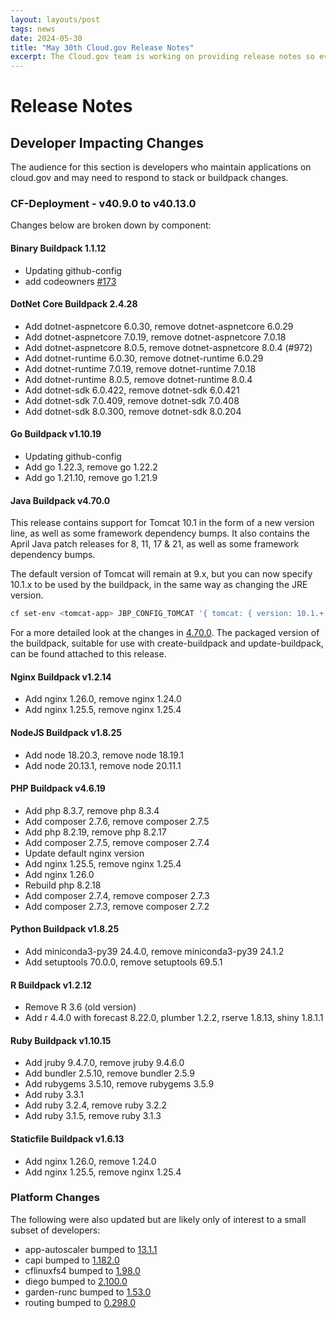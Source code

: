 ```yaml
---
layout: layouts/post
tags: news
date: 2024-05-30
title: "May 30th Cloud.gov Release Notes"
excerpt: The Cloud.gov team is working on providing release notes so everyone can see new features and updates.
---
```


# Release Notes

## Developer Impacting Changes

The audience for this section is developers who maintain applications on cloud.gov and may need to respond to stack or buildpack changes.

### CF-Deployment - v40.9.0 to v40.13.0

Changes below are broken down by component:

#### Binary Buildpack 1.1.12

* Updating github-config
* add codeowners [#173](https://github.com/cloudfoundry/binary-buildpack/pull/173)


#### DotNet Core Buildpack 2.4.28

* Add dotnet-aspnetcore 6.0.30, remove dotnet-aspnetcore 6.0.29
* Add dotnet-aspnetcore 7.0.19, remove dotnet-aspnetcore 7.0.18
* Add dotnet-aspnetcore 8.0.5, remove dotnet-aspnetcore 8.0.4 (#972)
* Add dotnet-runtime 6.0.30, remove dotnet-runtime 6.0.29
* Add dotnet-runtime 7.0.19, remove dotnet-runtime 7.0.18
* Add dotnet-runtime 8.0.5, remove dotnet-runtime 8.0.4
* Add dotnet-sdk 6.0.422, remove dotnet-sdk 6.0.421
* Add dotnet-sdk 7.0.409, remove dotnet-sdk 7.0.408
* Add dotnet-sdk 8.0.300, remove dotnet-sdk 8.0.204

#### Go Buildpack v1.10.19

* Updating github-config
* Add go 1.22.3, remove go 1.22.2
* Add go 1.21.10, remove go 1.21.9


#### Java Buildpack v4.70.0

This release contains support for Tomcat 10.1 in the form of a new version line, as well as some framework dependency bumps. It also contains the April Java patch releases for 8, 11, 17 & 21, as well as some framework dependency bumps.

The default version of Tomcat will remain at 9.x, but you can now specify 10.1.x to be used by the buildpack, in the same way as changing the JRE version.

```bash
cf set-env <tomcat-app> JBP_CONFIG_TOMCAT '{ tomcat: { version: 10.1.+ } }'
```

For a more detailed look at the changes in [4.70.0](https://github.com/cloudfoundry/java-buildpack/releases/tag/v4.70.0). The packaged version of the buildpack, suitable for use with create-buildpack and update-buildpack, can be found attached to this release.

#### Nginx Buildpack v1.2.14

* Add nginx 1.26.0, remove nginx 1.24.0
* Add nginx 1.25.5, remove nginx 1.25.4

#### NodeJS Buildpack v1.8.25

* Add node 18.20.3, remove node 18.19.1
* Add node 20.13.1, remove node 20.11.1

#### PHP Buildpack v4.6.19

* Add php 8.3.7, remove php 8.3.4
* Add composer 2.7.6, remove composer 2.7.5
* Add php 8.2.19, remove php 8.2.17
* Add composer 2.7.5, remove composer 2.7.4
* Update default nginx version
* Add nginx 1.25.5, remove nginx 1.25.4
* Add nginx 1.26.0 
* Rebuild php 8.2.18 
* Add composer 2.7.4, remove composer 2.7.3
* Add composer 2.7.3, remove composer 2.7.2

#### Python Buildpack v1.8.25

* Add miniconda3-py39 24.4.0, remove miniconda3-py39 24.1.2
* Add setuptools 70.0.0, remove setuptools 69.5.1

#### R Buildpack v1.2.12

* Remove R 3.6 (old version)
* Add r 4.4.0 with forecast 8.22.0, plumber 1.2.2, rserve 1.8.13, shiny 1.8.1.1

#### Ruby Buildpack v1.10.15

* Add jruby 9.4.7.0, remove jruby 9.4.6.0
* Add bundler 2.5.10, remove bundler 2.5.9
* Add rubygems 3.5.10, remove rubygems 3.5.9
* Add ruby 3.3.1
* Add ruby 3.2.4, remove ruby 3.2.2
* Add ruby 3.1.5, remove ruby 3.1.3

#### Staticfile Buildpack v1.6.13

* Add nginx 1.26.0, remove 1.24.0
* Add nginx 1.25.5, remove nginx 1.25.4


### Platform Changes

The following were also updated but are likely only of interest to a small subset of developers:

* app-autoscaler bumped to [13.1.1](https://github.com/cloudfoundry/app-autoscaler-release/releases/tag/v13.1.1)
* capi bumped to [1.182.0](https://github.com/cloudfoundry/capi-release/releases/tag/1.182.0)
* cflinuxfs4 bumped to [1.98.0](https://github.com/cloudfoundry/cflinuxfs4/releases/tag/1.98.0)
* diego bumped to [2.100.0](https://github.com/cloudfoundry/diego-release/releases/tag/v2.100.0)
* garden-runc bumped to [1.53.0](https://github.com/cloudfoundry/garden-runc-release/releases/tag/v1.53.0)
* routing bumped to [0.298.0](https://github.com/cloudfoundry/routing-release/releases/tag/v0.298.0)
